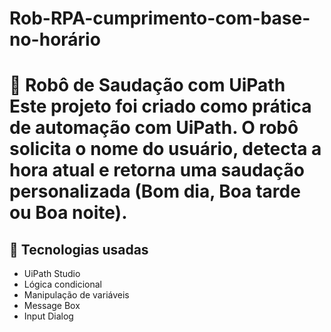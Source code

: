 # Rob-RPA-cumprimento-com-base-no-horário
# 🤖 Robô de Saudação com UiPath  Este projeto foi criado como prática de automação com UiPath. O robô solicita o nome do usuário, detecta a hora atual e retorna uma saudação personalizada (Bom dia, Boa tarde ou Boa noite). 

## 🧠 Tecnologias usadas
- UiPath Studio
- Lógica condicional
- Manipulação de variáveis
- Message Box
- Input Dialog 
